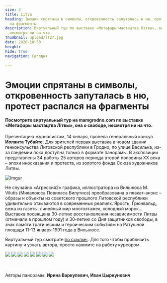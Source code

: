 ```yaml
---
size: 2
title: Litva
heading: Эмоции спрятаны в символы, откровенность запуталась в ню, протест распался
  на фрагменты
description: Виртуальный тур по выставке «Метафары мастацтва Літвы», она о свободе,
  несмотря ни на что
thumbnail: upload/lt27.jpg
date: 2020-10-30
height: 
hide: true
navigation: Сегодня

---
```

# Эмоции спрятаны в символы, откровенность запуталась в ню, протест распался на фрагменты

#### Посмотрите виртуальный тур на mamgrodno.com по выставке «Метафары мастацтва Літвы», она о свободе, несмотря ни на что.

Презентацию журналистам, 14 января, провела генеральный консул **Иоланта Тубайте**. Для зрителей первая выставка в новом здании генконсульства Литовской республики в Гродно, по улице Василька, из-за пандемии пока доступна только в формате панорамы. В экспозиции представлены 34 работы 25 авторов периода второй половины XX века – эпохи иносказания и протеста, из золотого фонда Союза художников Литвы.

![Imgur](https://i.imgur.com/5NhrUcc.jpg)

Не случайно «Агрессия2» графика, иллюстратора из Вильнюса M. Vilutis (Микалоюса Повиласа Вилутиса) преобразована в плакат-анонс – образы и объекты из советского прошлого Литовской республики удивительно отзываются в современных реалиях. Ярость, Грюнвальд, вежа из газеты, линейный мир многоэтажек, холодный морок… Выставка посвящена 30-летию восстановления независимости Литвы (отмечали в прошлом году) и 30-летию со Дня защитников свободы, в знак памяти трагическим и героическим событиям на Ратушной площади 11-13 января 1991 года в Вильнюсе.

Виртуальный тур смотрите [по ссылке:](http://hi360v.com/v-tours/ltc_exh/). Для того чтобы приблизить картину и узнать автора, просто нажмите на работу курсором.

<div class="gallery3">
<!-- Смените gallery2 на gallery3 или gallery4, цифра определяет количество картинок в одном ряду -->
<a href="https://i.imgur.com/f6KrL9b.jpeg"><img src="https://i.imgur.com/f6KrL9b.jpeg"></a>
<a href="https://i.imgur.com/4xnxF2C.jpeg"><img src="https://i.imgur.com/4xnxF2C.jpeg"></a>
<a href="https://i.imgur.com/7OE5oVH.jpeg"><img src="https://i.imgur.com/7OE5oVH.jpeg"></a>
<a href="https://i.imgur.com/Byp9zan.jpeg"><img src="https://i.imgur.com/Byp9zan.jpeg"></a>
<a href="https://i.imgur.com/4w4qu9r.jpeg"><img src="https://i.imgur.com/4w4qu9r.jpeg"></a>
<a href="https://i.imgur.com/ZcTxbLb.jpeg"><img src="https://i.imgur.com/ZcTxbLb.jpeg"></a>
<a href="https://i.imgur.com/x1rZnCW.jpeg"><img src="https://i.imgur.com/x1rZnCW.jpeg"></a>
<a href="https://i.imgur.com/OPxhpOV.jpeg"><img src="https://i.imgur.com/OPxhpOV.jpeg"></a>
</div>

\
\
Авторы панорамы: **Ирина Варкулевич, Иван Цыркунович**
